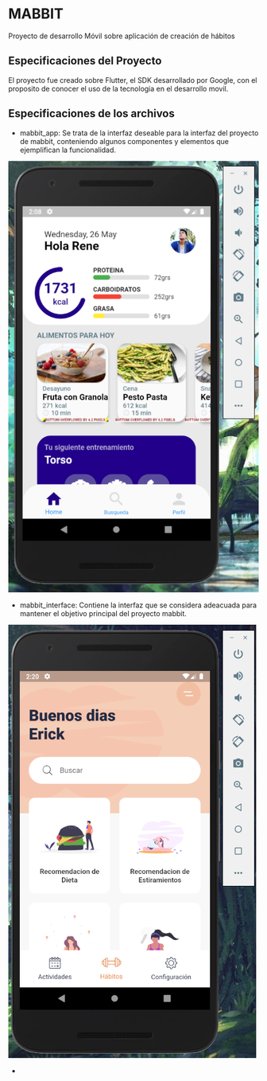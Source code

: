 # MABBIT
Proyecto de desarrollo Móvil sobre aplicación de creación de hábitos   

## Especificaciones del Proyecto
El proyecto fue creado sobre Flutter, el SDK desarrollado por Google, 
con el proposito de conocer el uso de la tecnologia en el desarrollo
movil.

## Especificaciones de los archivos 
- mabbit_app: Se trata de la interfaz deseable para la interfaz del 
proyecto de mabbit, conteniendo algunos componentes y elementos que
ejemplifican la funcionalidad.

![mabbit_app](https://github.com/BetoMata/MABBIT/blob/main/Evidencia/Ev1.PNG)

- mabbit_interface: Contiene la interfaz que se considera adeacuada para 
mantener el objetivo principal del proyecto mabbit.

![mabbit_app](https://github.com/BetoMata/MABBIT/blob/main/Evidencia/Ev4.PNG)

- 